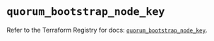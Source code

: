 # `quorum_bootstrap_node_key`

Refer to the Terraform Registry for docs: [`quorum_bootstrap_node_key`](https://registry.terraform.io/providers/consensys/quorum/0.3.0/docs/resources/bootstrap_node_key).
